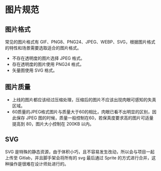 # 图片规范

## 图片格式

常见的图片格式有 GIF、PNG8、PNG24、JPEG、WEBP、SVG，根据图片格式的特性和场景需要选取适合的图片格式。

- 不存在透明度的图片选择 JPEG 格式。
- 存在透明度的图片使用 PNG24 格式。
- 矢量图使用 SVG 格式。

## 图片质量

- 上线的图片都应该经过压缩处理，压缩后的图片不应该出现肉眼可感知的失真区域。
- 60质量的JPEG格式图片与质量大于60的相比，肉眼已看不出明显的区别，因此保存 JPEG 图的时候，质量一般控制在60，若保真度要求高的图片可适量提高到 80，图片大小控制在 200KB 以内。

## SVG

SVG 是特殊的静态资源，由于体积小巧，且不容易发生改动，所以会与项目一起上传至 Gitlab，并且脚手架会将所有的 svg 最后通过 Sprite 的方式进行合并，这种操作是很难在设计师处进行的。